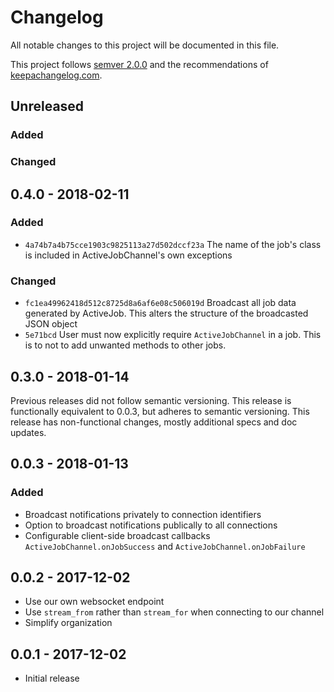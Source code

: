 # Changelog

All notable changes to this project will be documented in this file.

This project follows [semver 2.0.0](http://semver.org/spec/v2.0.0.html) and the
recommendations of [keepachangelog.com](http://keepachangelog.com/).

## Unreleased
### Added
### Changed

## 0.4.0 - 2018-02-11
### Added
- `4a74b7a4b75cce1903c9825113a27d502dccf23a` The name of the job's class is
included in ActiveJobChannel's own exceptions

### Changed
- `fc1ea49962418d512c8725d8a6af6e08c506019d` Broadcast all job data generated by
ActiveJob. This alters the structure of the broadcasted JSON object
- `5e71bcd` User must now explicitly require `ActiveJobChannel` in a job. This 
is to not to add unwanted methods to other jobs.

## 0.3.0 - 2018-01-14
Previous releases did not follow semantic versioning. This release is 
functionally equivalent to 0.0.3, but adheres to semantic versioning. This 
release has non-functional changes, mostly additional specs and doc updates.

## 0.0.3 - 2018-01-13
### Added
- Broadcast notifications privately to connection identifiers
- Option to broadcast notifications publically to all connections
- Configurable client-side broadcast callbacks `ActiveJobChannel.onJobSuccess`
    and `ActiveJobChannel.onJobFailure`

## 0.0.2 - 2017-12-02
- Use our own websocket endpoint
- Use `stream_from` rather than `stream_for` when connecting to our channel
- Simplify organization

## 0.0.1 - 2017-12-02
- Initial release
